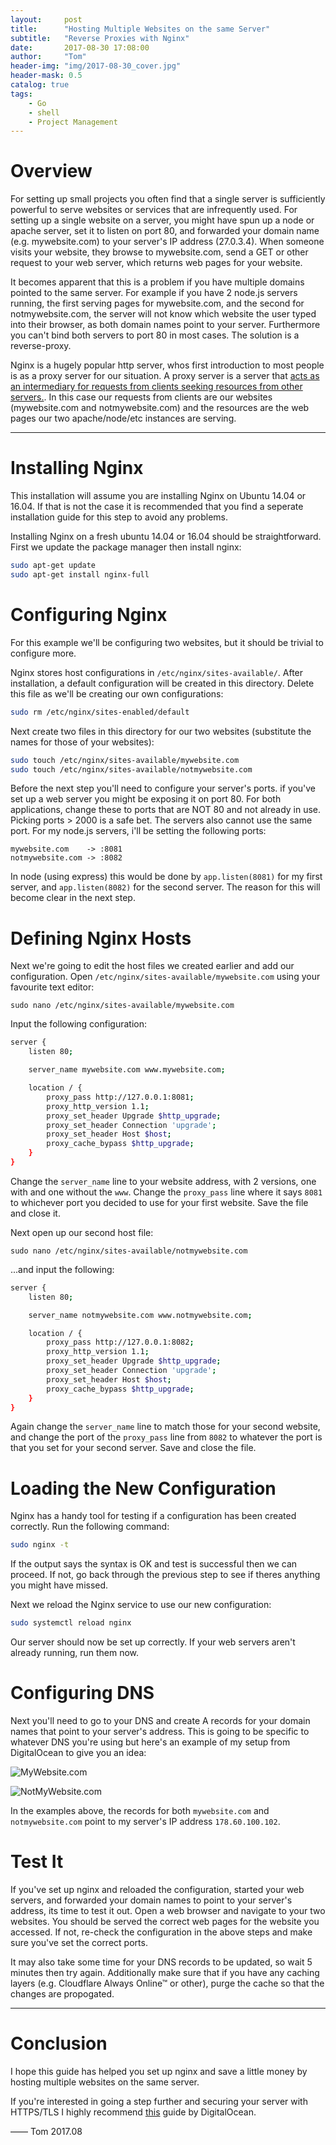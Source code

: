 ```yaml
---
layout:     post
title:      "Hosting Multiple Websites on the same Server"
subtitle:   "Reverse Proxies with Nginx"
date:       2017-08-30 17:08:00
author:     "Tom"
header-img: "img/2017-08-30_cover.jpg"
header-mask: 0.5
catalog: true
tags:
    - Go
    - shell
    - Project Management
---
```


# Overview

For setting up small projects you often find that a single server is sufficiently powerful to serve websites or services that are infrequently used. For setting up a single website on a server, you might have spun up a node or apache server, set it to listen on port 80, and forwarded your domain name (e.g. mywebsite.com) to your server's IP address (27.0.3.4). When someone visits your website, they browse to mywebsite.com, send a GET or other request to your web server, which returns web pages for your website. 

It becomes apparent that this is a problem if you have multiple domains pointed to the same server. For example if you have 2 node.js servers running, the first serving pages for mywebsite.com, and the second for notmywebsite.com, the server will not know which website the user typed into their browser, as both domain names point to your server. Furthermore you can't bind both servers to port 80 in most cases. The solution is a reverse-proxy.

Nginx is a hugely popular http server, whos first introduction to most people is as a proxy server for our situation. A proxy server is a server that [acts as an intermediary for requests from clients seeking resources from other servers.](https://en.wikipedia.org/wiki/Proxy_server). In this case our requests from clients are our websites (mywebsite.com and notmywebsite.com) and the resources are the web pages our two apache/node/etc instances are serving.

---

# Installing Nginx

This installation will assume you are installing Nginx on Ubuntu 14.04 or 16.04. If that is not the case it is recommended that you find a seperate installation guide for this step to avoid any problems.

Installing Nginx on a fresh ubuntu 14.04 or 16.04 should be straightforward. First we update the package manager then install nginx:
```sh
sudo apt-get update
sudo apt-get install nginx-full
```

# Configuring Nginx

For this example we'll be configuring two websites, but it should be trivial to configure more.

Nginx stores host configurations in `/etc/nginx/sites-available/`. After installation, a default configuration will be created in this directory. Delete this file as we'll be creating our own configurations:

```sh
sudo rm /etc/nginx/sites-enabled/default
```

Next create two files in this directory for our two websites (substitute the names for those of your websites):

```sh
sudo touch /etc/nginx/sites-available/mywebsite.com
sudo touch /etc/nginx/sites-available/notmywebsite.com
```

Before the next step you'll need to configure your server's ports. if you've set up a web server you might be exposing it on port 80. For both applications, change these to ports that are NOT 80 and not already in use. Picking ports > 2000 is a safe bet. The servers also cannot use the same port. For my node.js servers, i'll be setting the following ports:

```
mywebsite.com    -> :8081
notmywebsite.com -> :8082
```

In node (using express) this would be done by `app.listen(8081)` for my first server, and `app.listen(8082)` for the second server. The reason for this will become clear in the next step.

# Defining Nginx Hosts

Next we're going to edit the host files we created earlier and add our configuration. Open `/etc/nginx/sites-available/mywebsite.com` using your favourite text editor:
```
sudo nano /etc/nginx/sites-available/mywebsite.com
```

Input the following configuration:
```sh
server {
    listen 80;

    server_name mywebsite.com www.mywebsite.com;

    location / {
        proxy_pass http://127.0.0.1:8081;
        proxy_http_version 1.1;
        proxy_set_header Upgrade $http_upgrade;
        proxy_set_header Connection 'upgrade';
        proxy_set_header Host $host;
        proxy_cache_bypass $http_upgrade;
    }
}
```

Change the `server_name` line to your website address, with 2 versions, one with and one without the `www`. Change the `proxy_pass` line where it says `8081` to whichever port you decided to use for your first website. Save the file and close it. 

Next open up our second host file:
```
sudo nano /etc/nginx/sites-available/notmywebsite.com
```

...and input the following:

```sh
server {
    listen 80;

    server_name notmywebsite.com www.notmywebsite.com;

    location / {
        proxy_pass http://127.0.0.1:8082;
        proxy_http_version 1.1;
        proxy_set_header Upgrade $http_upgrade;
        proxy_set_header Connection 'upgrade';
        proxy_set_header Host $host;
        proxy_cache_bypass $http_upgrade;
    }
}
```

Again change the `server_name` line to match those for your second website, and change the port of the `proxy_pass` line from `8082` to whatever the port is that you set for your second server. Save and close the file.

# Loading the New Configuration

Nginx has a handy tool for testing if a configuration has been created correctly. Run the following command:
```sh
sudo nginx -t
```

If the output says the syntax is OK and test is successful then we can proceed. If not, go back through the previous step to see if theres anything you might have missed.

Next we reload the Nginx service to use our new configuration:

```sh
sudo systemctl reload nginx
```

Our server should now be set up correctly. If your web servers aren't already running, run them now.

# Configuring DNS

Next you'll need to go to your DNS and create A records for your domain names that point to your server's address. This is going to be specific to whatever DNS you're using but here's an example of my setup from DigitalOcean to give you an idea:

![MyWebsite.com](http://imgur.com/1wOOU9Q.png)

![NotMyWebsite.com](http://imgur.com/hZKveYK.png)

In the examples above, the records for both `mywebsite.com` and `notmywebsite.com` point to my server's IP address `178.60.100.102`.

# Test It

If you've set up nginx and reloaded the configuration, started your web servers, and forwarded your domain names to point to your server's address, its time to test it out. Open a web browser and navigate to your two websites. You should be served the correct web pages for the website you accessed. If not, re-check the configuration in the above steps and make sure you've set the correct ports. 

It may also take some time for your DNS records to be updated, so wait 5 minutes then try again. Additionally make sure that if you have any caching layers (e.g. Cloudflare Always Online™ or other), purge the cache so that the changes are propogated. 

---

# Conclusion

I hope this guide has helped you set up nginx and save a little money by hosting multiple websites on the same server. 

If you're interested in going a step further and securing your server with HTTPS/TLS I highly recommend [this](https://www.digitalocean.com/community/tutorials/how-to-secure-nginx-with-let-s-encrypt-on-ubuntu-16-04) guide by DigitalOcean.


—— Tom 2017.08
